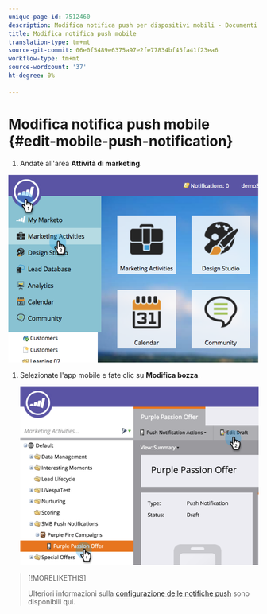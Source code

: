 ```yaml
---
unique-page-id: 7512460
description: Modifica notifica push per dispositivi mobili - Documenti Marketo - Documentazione prodotto
title: Modifica notifica push mobile
translation-type: tm+mt
source-git-commit: 06e0f5489e6375a97e2fe77834bf45fa41f23ea6
workflow-type: tm+mt
source-wordcount: '37'
ht-degree: 0%

---
```



# Modifica notifica push mobile {#edit-mobile-push-notification}

1. Andate all&#39;area **Attività di marketing**.

![](assets/image2015-4-22-18-3a44-3a42.png)

1. Selezionate l&#39;app mobile e fate clic su **Modifica bozza**.

   ![](assets/image2015-4-22-18-3a45-3a13.png)

>[!MORELIKETHIS]
>
>Ulteriori informazioni sulla [configurazione delle notifiche push](/help/marketo/product-docs/mobile-marketing/push-notifications/configure-mobile-push-notification.md) sono disponibili qui.
